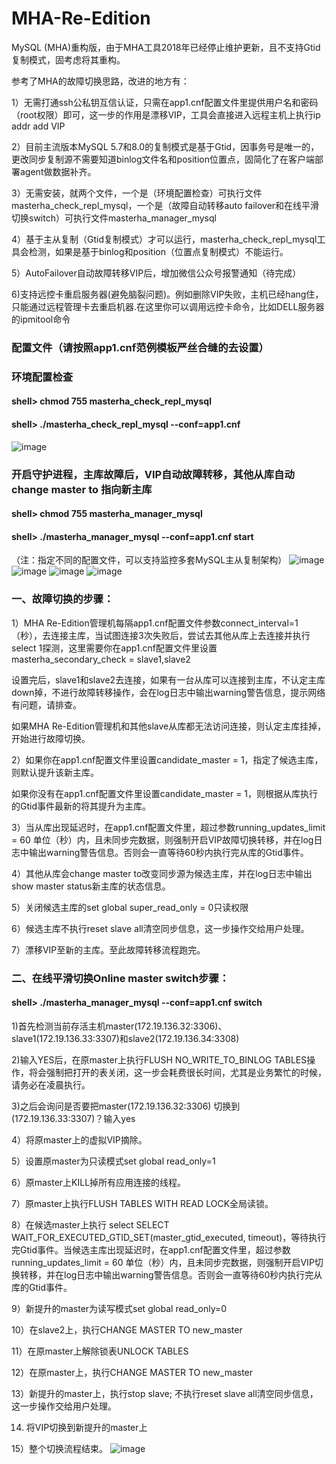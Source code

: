 # MHA-Re-Edition 

MySQL (MHA)重构版，由于MHA工具2018年已经停止维护更新，且不支持Gtid复制模式，固考虑将其重构。

参考了MHA的故障切换思路，改进的地方有：

1）无需打通ssh公私钥互信认证，只需在app1.cnf配置文件里提供用户名和密码（root权限）即可，这一步的作用是漂移VIP，工具会直接进入远程主机上执行ip addr add VIP

2）目前主流版本MySQL 5.7和8.0的复制模式是基于Gtid，因事务号是唯一的，更改同步复制源不需要知道binlog文件名和position位置点，固简化了在客户端部署agent做数据补齐。

3）无需安装，就两个文件，一个是（环境配置检查）可执行文件masterha_check_repl_mysql，一个是（故障自动转移auto failover和在线平滑切换switch）可执行文件masterha_manager_mysql

4）基于主从复制（Gtid复制模式）才可以运行，masterha_check_repl_mysql工具会检测，如果是基于binlog和position（位置点复制模式）不能运行。

5）AutoFailover自动故障转移VIP后，增加微信公众号报警通知（待完成）

6)支持远控卡重启服务器(避免脑裂问题)。例如删除VIP失败，主机已经hang住，只能通过远程管理卡去重启机器.在这里你可以调用远控卡命令，比如DELL服务器的ipmitool命令


### 配置文件（请按照app1.cnf范例模板严丝合缝的去设置）

### 环境配置检查

#### shell> chmod 755 masterha_check_repl_mysql
#### shell> ./masterha_check_repl_mysql --conf=app1.cnf
![image](https://raw.githubusercontent.com/hcymysql/MHA-Re-Edition/main/masterha_check_repl_mysql.png)

### 开启守护进程，主库故障后，VIP自动故障转移，其他从库自动change master to 指向新主库
#### shell> chmod 755 masterha_manager_mysql
#### shell> ./masterha_manager_mysql --conf=app1.cnf start
（注：指定不同的配置文件，可以支持监控多套MySQL主从复制架构）
![image](https://raw.githubusercontent.com/hcymysql/MHA-Re-Edition/main/masterha_manager_mysql_usage.png)
![image](https://raw.githubusercontent.com/hcymysql/MHA-Re-Edition/main/masterha_manager_mysql.png)
![image](https://raw.githubusercontent.com/hcymysql/MHA-Re-Edition/main/mha_re_edition_ok.png)
![image](https://raw.githubusercontent.com/hcymysql/MHA-Re-Edition/main/mha_re_edition_failover.png)

### 一、故障切换的步骤：

1）MHA Re-Edition管理机每隔app1.cnf配置文件参数connect_interval=1（秒），去连接主库，当试图连接3次失败后，尝试去其他从库上去连接并执行select 1探测，这里需要你在app1.cnf配置文件里设置masterha_secondary_check = slave1,slave2

设置完后，slave1和slave2去连接，如果有一台从库可以连接到主库，不认定主库down掉，不进行故障转移操作，会在log日志中输出warning警告信息，提示网络有问题，请排查。

如果MHA Re-Edition管理机和其他slave从库都无法访问连接，则认定主库挂掉，开始进行故障切换。

2）如果你在app1.cnf配置文件里设置candidate_master = 1，指定了候选主库，则默认提升该新主库。

如果你没有在app1.cnf配置文件里设置candidate_master = 1，则根据从库执行的Gtid事件最新的将其提升为主库。

3）当从库出现延迟时，在app1.cnf配置文件里，超过参数running_updates_limit = 60 单位（秒）内，且未同步完数据，则强制开启VIP故障切换转移，并在log日志中输出warning警告信息。否则会一直等待60秒内执行完从库的Gtid事件。

4）其他从库会change master to改变同步源为候选主库，并在log日志中输出show master status新主库的状态信息。

5）关闭候选主库的set global super_read_only = 0只读权限

6）候选主库不执行reset slave all清空同步信息，这一步操作交给用户处理。

7）漂移VIP至新的主库。至此故障转移流程跑完。

### 二、在线平滑切换Online master switch步骤：
#### shell> ./masterha_manager_mysql --conf=app1.cnf switch

1)首先检测当前存活主机master(172.19.136.32:3306)、slave1(172.19.136.33:3307)和slave2(172.19.136.34:3308)

2)输入YES后，在原master上执行FLUSH NO_WRITE_TO_BINLOG TABLES操作，将会强制把打开的表关闭，这一步会耗费很长时间，尤其是业务繁忙的时候，请务必在凌晨执行。

3)之后会询问是否要把master(172.19.136.32:3306) 切换到(172.19.136.33:3307)？输入yes

4）将原master上的虚拟VIP摘除。

5）设置原master为只读模式set global read_only=1

6）原master上KILL掉所有应用连接的线程。

7）原master上执行FLUSH TABLES WITH READ LOCK全局读锁。

8）在候选master上执行 select SELECT WAIT_FOR_EXECUTED_GTID_SET(master_gtid_executed, timeout)，等待执行完Gtid事件。当候选主库出现延迟时，在app1.cnf配置文件里，超过参数running_updates_limit = 60 单位（秒）内，且未同步完数据，则强制开启VIP切换转移，并在log日志中输出warning警告信息。否则会一直等待60秒内执行完从库的Gtid事件。

9）新提升的master为读写模式set global read_only=0

10）在slave2上，执行CHANGE MASTER TO new_master

11）在原master上解除锁表UNLOCK TABLES

12）在原master上，执行CHANGE MASTER TO new_master

13）新提升的master上，执行stop slave; 不执行reset slave all清空同步信息，这一步操作交给用户处理。

14) 将VIP切换到新提升的master上
 
15）整个切换流程结束。
![image](https://raw.githubusercontent.com/hcymysql/MHA-Re-Edition/main/mha_re_edition_online_switch.png)
